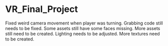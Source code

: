 # VR_Final_Project

Fixed weird camera movement when player was turning.
Grabbing code still needs to be fixed.
Some assets still have some faces missing.
More assets still need to be created.
Lighting needs to be adjusted.
More textures need to be created.

